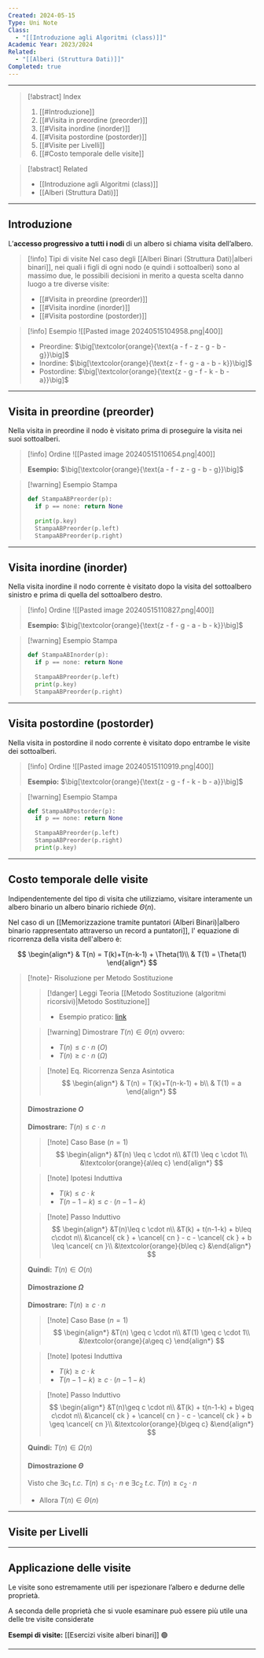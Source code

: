 ```yaml
---
Created: 2024-05-15
Type: Uni Note
Class:
  - "[[Introduzione agli Algoritmi (class)]]"
Academic Year: 2023/2024
Related:
  - "[[Alberi (Struttura Dati)]]"
Completed: true
---
```

---

>[!abstract] Index
>1. [[#Introduzione]]
>2. [[#Visita in preordine (preorder)]]
>3. [[#Visita inordine (inorder)]]
>4. [[#Visita postordine (postorder)]]
>5. [[#Visite per Livelli]]
>6. [[#Costo temporale delle visite]]

>[!abstract] Related
>- [[Introduzione agli Algoritmi (class)]]
>- [[Alberi (Struttura Dati)]]

---
## Introduzione

L’**accesso progressivo a tutti i nodi** di un albero si chiama visita dell’albero.

>[!info] Tipi di visite
>Nel caso degli [[Alberi Binari (Struttura Dati)|alberi binari]], nei quali i figli di ogni nodo (e quindi i sottoalberi) sono al massimo due, le possibili decisioni in merito a questa scelta danno luogo a tre diverse visite:
>- [[#Visita in preordine (preorder)]]
>- [[#Visita inordine (inorder)]]
>- [[#Visita postordine (postorder)]]

>[!info] Esempio
>![[Pasted image 20240515104958.png|400]]
>
>- Preordine: $\big[\textcolor{orange}{\text{a - f - z - g - b - g}}\big]$
>- Inordine: $\big[\textcolor{orange}{\text{z - f - g - a - b - k}}\big]$
>- Postordine: $\big[\textcolor{orange}{\text{z - g - f - k - b - a}}\big]$

---
## Visita in preordine (preorder)

Nella visita in preordine il nodo è visitato prima di proseguire la visita nei suoi sottoalberi.

>[!info] Ordine
>![[Pasted image 20240515110654.png|400]]
>
>**Esempio:** $\big[\textcolor{orange}{\text{a - f - z - g - b - g}}\big]$

>[!warning] Esempio Stampa
>
>```python
>def StampaABPreorder(p):
>	if p == none: return None
>	
>	print(p.key)
>	StampaABPreorder(p.left)
>	StampaABPreorder(p.right)
>```

---
## Visita inordine (inorder)

Nella visita inordine il nodo corrente è visitato dopo la visita del sottoalbero sinistro e prima di quella del sottoalbero destro.

>[!info] Ordine
>![[Pasted image 20240515110827.png|400]]
>
>**Esempio:** $\big[\textcolor{orange}{\text{z - f - g - a - b - k}}\big]$

>[!warning] Esempio Stampa
>
>```python
>def StampaABInorder(p):
>	if p == none: return None
>	
>	StampaABPreorder(p.left)
>	print(p.key)
>	StampaABPreorder(p.right)
>```

---
## Visita postordine (postorder)

Nella visita in postordine il nodo corrente è visitato dopo entrambe le visite dei sottoalberi.

>[!info] Ordine
>![[Pasted image 20240515110919.png|400]]
>
>**Esempio:** $\big[\textcolor{orange}{\text{z - g - f - k - b - a}}\big]$


>[!warning] Esempio Stampa
>
>```python
>def StampaABPostorder(p):
>	if p == none: return None
>	
>	StampaABPreorder(p.left)
>	StampaABPreorder(p.right)
>	print(p.key)
>```

---
## Costo temporale delle visite

Indipendentemente del tipo di visita che utilizziamo, visitare interamente un albero binario un albero binario richiede $\Theta(n)$.

Nel caso di un [[Memorizzazione tramite puntatori (Alberi Binari)|albero binario rappresentato attraverso un record a puntatori]], l' equazione di ricorrenza della visita dell'albero è:

$$
\begin{align*}
& T(n) = T(k)+T(n-k-1) + \Theta(1)\\
& T(1) = \Theta(1)
\end{align*}
$$

>[!note]- Risoluzione per Metodo Sostituzione
>
>>[!danger] Leggi Teoria [[Metodo Sostituzione (algoritmi ricorsivi)|Metodo Sostituzione]]
>>- Esempio pratico: [link](https://github.com/CS-Swap/Algoritmi-1/issues/64)
>
>>[!warning] Dimostrare
>>$T(n) \in \Theta(n)$ ovvero:
>>- $T(n)\leq c \cdot n$ ($O$)
>>- $T(n) \geq c \cdot n$ ($\Omega$)
>
>>[!note] Eq. Ricorrenza Senza Asintotica
>>$$
>>\begin{align*}
>>& T(n) = T(k)+T(n-k-1) + b\\
>>& T(1) = a
>>\end{align*}
>>$$
>
>#### Dimostrazione $O$
>
>**Dimostrare:** $T(n)\leq c \cdot n$
>
>>[!note] Caso Base $(n=1)$
>>$$
>>\begin{align*}
>>&T(n) \leq c \cdot n\\
>>&T(1) \leq c \cdot 1\\
>>&\textcolor{orange}{a\leq c}
>>\end{align*}
>>$$
>
>>[!note] Ipotesi Induttiva
>>- $T(k)\leq c\cdot k$
>>- $T(n-1-k) \leq c \cdot(n-1-k)$
>
>>[!note] Passo Induttivo
>>$$
>>\begin{align*}
>>&T(n)\leq c \cdot n\\
>>&T(k) + t(n-1-k) + b\leq c\cdot n\\
>>&\cancel{ ck } + \cancel{ cn } - c - \cancel{ ck } + b \leq \cancel{ cn }\\
>>&\textcolor{orange}{b\leq c}
>>&\end{align*}
>>$$
>
>**Quindi:** $T(n)\in O(n)$
>
>#### Dimostrazione $\Omega$
>
>**Dimostrare:** $T(n)\geq c \cdot n$
>
>>[!note] Caso Base $(n=1)$
>>$$
>>\begin{align*}
>>&T(n) \geq c \cdot n\\
>>&T(1) \geq c \cdot 1\\
>>&\textcolor{orange}{a\geq c}
>>\end{align*}
>>$$
>
>>[!note] Ipotesi Induttiva
>>- $T(k)\geq c\cdot k$
>>- $T(n-1-k) \geq c \cdot(n-1-k)$
>
>>[!note] Passo Induttivo
>>$$
>>\begin{align*}
>>&T(n)\geq c \cdot n\\
>>&T(k) + t(n-1-k) + b\geq c\cdot n\\
>>&\cancel{ ck } + \cancel{ cn } - c - \cancel{ ck } + b \geq \cancel{ cn }\\
>>&\textcolor{orange}{b\geq c}
>>&\end{align*}
>>$$
>
>**Quindi:** $T(n)\in \Omega(n)$
>
>#### Dimostrazione $\Theta$
>
>Visto che $\exists c_{1}\ t.c.\ T(n)\leq c_{1}\cdot n$ e $\exists c_{2}\ t.c.\ T(n)\geq c_{2}\cdot n$ 
>- Allora $T(n)\in \Theta(n)$

---
## Visite per Livelli

---
## Applicazione delle visite
Le visite sono estremamente utili per ispezionare l’albero e dedurne delle proprietà.

A seconda delle proprietà che si vuole esaminare può essere più utile una delle tre visite considerate

**Esempi di visite:** [[Esercizi visite alberi binari]] 🟢

---

